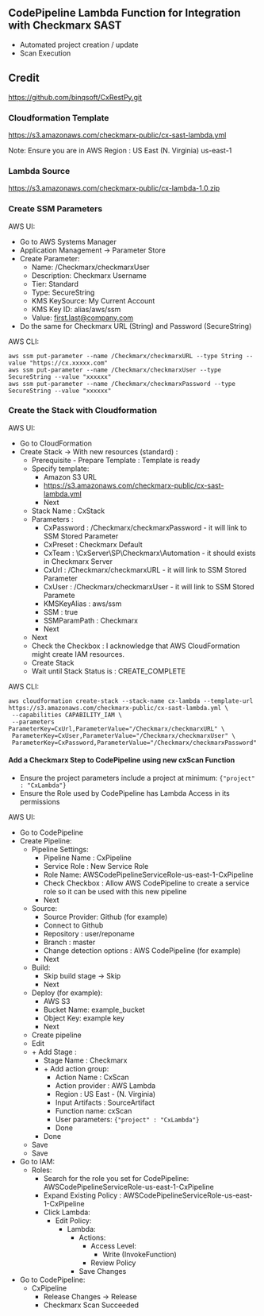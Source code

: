 ## CodePipeline Lambda Function for Integration with Checkmarx SAST

* Automated project creation / update
* Scan Execution

## Credit 

https://github.com/binqsoft/CxRestPy.git

### Cloudformation Template

https://s3.amazonaws.com/checkmarx-public/cx-sast-lambda.yml 

Note: Ensure you are in AWS Region : US East (N. Virginia) us-east-1

### Lambda Source

https://s3.amazonaws.com/checkmarx-public/cx-lambda-1.0.zip 


### Create SSM Parameters
AWS UI:

* Go to AWS Systems Manager
* Application Management -> Parameter Store
* Create Parameter:
    * Name: /Checkmarx/checkmarxUser
    * Description: Checkmarx Username
    * Tier: Standard 
    * Type: SecureString
    * KMS KeySource: My Current Account
    * KMS Key ID: alias/aws/ssm
    * Value: first.last@company.com
* Do the same for Checkmarx URL (String) and Password (SecureString)


AWS CLI:
```
aws ssm put-parameter --name /Checkmarx/checkmarxURL --type String --value "https://cx.xxxxx.com"
aws ssm put-parameter --name /Checkmarx/checkmarxUser --type SecureString --value "xxxxxx"
aws ssm put-parameter --name /Checkmarx/checkmarxPassword --type SecureString --value "xxxxxx"
```


### Create the Stack with Cloudformation 

AWS UI:

* Go to CloudFormation
* Create Stack -> With new resources (standard) :
    * Prerequisite - Prepare Template : Template is ready
    * Specify template: 
        * Amazon S3 URL
        * https://s3.amazonaws.com/checkmarx-public/cx-sast-lambda.yml
        * Next
    * Stack Name : CxStack
    * Parameters :
        * CxPassword : /Checkmarx/checkmarxPassword - it will link to SSM Stored Parameter
        * CxPreset : Checkmarx Default
        * CxTeam : \CxServer\SP\Checkmarx\Automation - it should exists in Checkmarx Server
        * CxUrl : /Checkmarx/checkmarxURL - it will link to SSM Stored Parameter
        * CxUser : /Checkmarx/checkmarxUser - it will link to SSM Stored Paramete
        * KMSKeyAlias : aws/ssm
        * SSM : true
        * SSMParamPath : Checkmarx
        * Next
    * Next
    * Check the Checkbox : I acknowledge that AWS CloudFormation might create IAM resources.
    * Create Stack
    * Wait until Stack Status is : CREATE_COMPLETE


AWS CLI:
```
aws cloudformation create-stack --stack-name cx-lambda --template-url https://s3.amazonaws.com/checkmarx-public/cx-sast-lambda.yml \
 --capabilities CAPABILITY_IAM \
 --parameters  ParameterKey=CxUrl,ParameterValue="/Checkmarx/checkmarxURL" \
 ParameterKey=CxUser,ParameterValue="/Checkmarx/checkmarxUser" \
 ParameterKey=CxPassword,ParameterValue="/Checkmarx/checkmarxPassword" 
```


#### Add a Checkmarx Step to CodePipeline using new cxScan Function
* Ensure the project parameters include a project at minimum: ```{"project" : "CxLambda"}```
* Ensure the Role used by CodePipeline has Lambda Access in its permissions


AWS UI:

* Go to CodePipeline
* Create Pipeline:
    * Pipeline Settings: 
        * Pipeline Name : CxPipeline
        * Service Role : New Service Role
        * Role Name: AWSCodePipelineServiceRole-us-east-1-CxPipeline
        * Check Checkbox : Allow AWS CodePipeline to create a service role so it can be used with this new pipeline
        * Next
    * Source:
        * Source Provider: Github (for example)
        * Connect to Github
        * Repository : user/reponame
        * Branch : master
        * Change detection options : AWS CodePipeline (for example)
        * Next
    * Build:
        * Skip build stage -> Skip
        * Next
    * Deploy (for example):
        * AWS S3
        * Bucket Name: example_bucket
        * Object Key: example key
        * Next
    * Create pipeline
    * Edit
    * \+ Add Stage :
        * Stage Name : Checkmarx
        * \+ Add action group:
            * Action Name : CxScan
            * Action provider : AWS Lambda
            * Region : US East - (N. Virginia)
            * Input Artifacts : SourceArtifact
            * Function name: cxScan
            * User parameters: ```{"project" : "CxLambda"}```
            * Done
        * Done
    * Save
    * Save
* Go to IAM:
    * Roles:
        * Search for the role you set for CodePipeline: AWSCodePipelineServiceRole-us-east-1-CxPipeline
        * Expand Existing Policy : AWSCodePipelineServiceRole-us-east-1-CxPipeline
        * Click Lambda:
            * Edit Policy:
                * Lambda:
                    * Actions:
                        * Access Level:
                            * Write (InvokeFunction)
                        * Review Policy
                    * Save Changes
* Go to CodePipeline:
    * CxPipeline
        * Release Changes -> Release
        * Checkmarx Scan Succeeded
